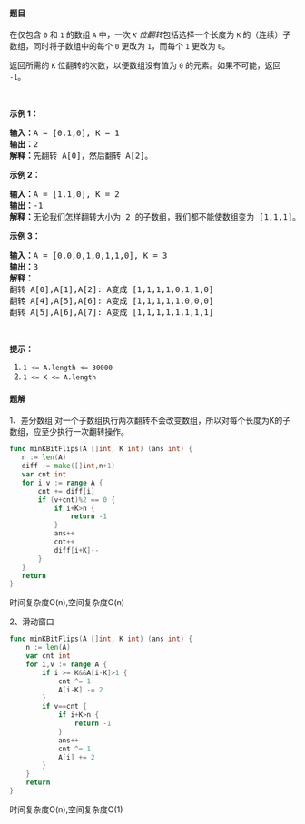 #### 题目
<p>在仅包含 <code>0</code> 和 <code>1</code> 的数组 <code>A</code> 中，一次 <em><code>K</code> 位翻转</em>包括选择一个长度为 <code>K</code> 的（连续）子数组，同时将子数组中的每个 <code>0</code> 更改为 <code>1</code>，而每个 <code>1</code> 更改为 <code>0</code>。</p>

<p>返回所需的 <code>K</code> 位翻转的次数，以便数组没有值为 <code>0</code> 的元素。如果不可能，返回 <code>-1</code>。</p>

<p>&nbsp;</p>

<p><strong>示例 1：</strong></p>

<pre><strong>输入：</strong>A = [0,1,0], K = 1
<strong>输出：</strong>2
<strong>解释：</strong>先翻转 A[0]，然后翻转 A[2]。
</pre>

<p><strong>示例 2：</strong></p>

<pre><strong>输入：</strong>A = [1,1,0], K = 2
<strong>输出：</strong>-1
<strong>解释：</strong>无论我们怎样翻转大小为 2 的子数组，我们都不能使数组变为 [1,1,1]。
</pre>

<p><strong>示例 3：</strong></p>

<pre><strong>输入：</strong>A = [0,0,0,1,0,1,1,0], K = 3
<strong>输出：</strong>3
<strong>解释：</strong>
翻转 A[0],A[1],A[2]:&nbsp;A变成 [1,1,1,1,0,1,1,0]
翻转 A[4],A[5],A[6]:&nbsp;A变成 [1,1,1,1,1,0,0,0]
翻转 A[5],A[6],A[7]:&nbsp;A变成 [1,1,1,1,1,1,1,1]
</pre>

<p>&nbsp;</p>

<p><strong>提示：</strong></p>

<ol>
	<li><code>1 &lt;= A.length &lt;=&nbsp;30000</code></li>
	<li><code>1 &lt;= K &lt;= A.length</code></li>
</ol>


 #### 题解
 1、差分数组
 对一个子数组执行两次翻转不会改变数组，所以对每个长度为K的子数组，应至少执行一次翻转操作。
 ```go
func minKBitFlips(A []int, K int) (ans int) {
    n := len(A)
    diff := make([]int,n+1)
    var cnt int
    for i,v := range A {
        cnt += diff[i]
        if (v+cnt)%2 == 0 {
            if i+K>n {
                return -1
            }
            ans++
            cnt++
            diff[i+K]--
        }
    }
    return 
}
```
 时间复杂度O(n),空间复杂度O(n)
 
 2、滑动窗口
 ```go
 func minKBitFlips(A []int, K int) (ans int) {
     n := len(A)
     var cnt int
     for i,v := range A {
         if i >= K&&A[i-K]>1 {
             cnt ^= 1
             A[i-K] -= 2
         }
         if v==cnt {
             if i+K>n {
                 return -1
             }
             ans++
             cnt ^= 1
             A[i] += 2
         }
     }
     return 
 }
```
 时间复杂度O(n),空间复杂度O(1)